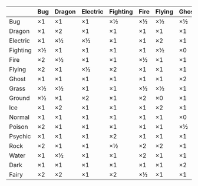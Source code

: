 
|              | Bug    |   Dragon   |   Electric   |   Fighting   |   Fire   |   Flying   |   Ghost   |   Grass   |   Ground   |   Ice   |   Normal   |   Poison   |   Psychic   |   Rock   |   Water   |
| ------------ | ------ | ---------- | ------------ | ------------ | -------- | ---------- | --------- | --------- | ---------- | ------- | ---------- | ---------- | ----------- | -------- | --------- |
|   Bug        |   ×1   |   ×1       |   ×1         |   ×½         |   ×½     |   ×½       |   ×½      |   ×2      |   ×1       |   ×1    |   ×1       |   ×2       |   ×2        |   ×1     |   ×1      |
|   Dragon     |   ×1   |   ×2       |   ×1         |   ×1         |   ×1     |   ×1       |   ×1      |   ×1      |   ×1       |   ×1    |   ×1       |   ×1       |   ×1        |   ×1     |   ×1      |
|   Electric   |   ×1   |   ×½       |   ×½         |   ×1         |   ×1     |   ×2       |   ×1      |   ×½      |   ×0       |   ×1    |   ×1       |   ×1       |   ×1        |   ×1     |   ×2      |
|   Fighting   |   ×½   |   ×1       |   ×1         |   ×1         |   ×1     |   ×½       |   ×0      |   ×1      |   ×1       |   ×2    |   ×2       |   ×½       |   ×½        |   ×2     |   ×1      |
|   Fire       |   ×2   |   ×½       |   ×1         |   ×1         |   ×½     |   ×1       |   ×1      |   ×2      |   ×1       |   ×2    |   ×1       |   ×1       |   ×1        |   ×½     |   ×½      |
|   Flying     |   ×2   |   ×1       |   ×½         |   ×2         |   ×1     |   ×1       |   ×1      |   ×2      |   ×1       |   ×1    |   ×1       |   ×1       |   ×1        |   ×½     |   ×1      |
|   Ghost      |   ×1   |   ×1       |   ×1         |   ×1         |   ×1     |   ×1       |   ×2      |   ×1      |   ×1       |   ×1    |   ×0       |   ×1       |   ×0        |   ×1     |   ×1      |
|   Grass      |   ×½   |   ×½       |   ×1         |   ×1         |   ×½     |   ×½       |   ×1      |   ×½      |   ×2       |   ×1    |   ×1       |   ×½       |   ×1        |   ×2     |   ×2      |
|   Ground     |   ×½   |   ×1       |   ×2         |   ×1         |   ×2     |   ×0       |   ×1      |   ×½      |   ×1       |   ×1    |   ×1       |   ×2       |   ×1        |   ×2     |   ×1      |
|   Ice        |   ×1   |   ×2       |   ×1         |   ×1         |   ×1     |   ×2       |   ×1      |   ×2      |   ×2       |   ×½    |   ×1       |   ×1       |   ×1        |   ×1     |   ×½      |
|   Normal     |   ×1   |   ×1       |   ×1         |   ×1         |   ×1     |   ×1       |   ×0      |   ×1      |   ×1       |   ×1    |   ×1       |   ×1       |   ×1        |   ×½     |   ×1      |
|   Poison     |   ×2   |   ×1       |   ×1         |   ×1         |   ×1     |   ×1       |   ×½      |   ×2      |   ×½       |   ×1    |   ×1       |   ×½       |   ×1        |   ×½     |   ×1      |
|   Psychic    |   ×1   |   ×1       |   ×1         |   ×2         |   ×1     |   ×1       |   ×1      |   ×1      |   ×1       |   ×1    |   ×1       |   ×2       |   ×½        |   ×1     |   ×1      |
|   Rock       |   ×2   |   ×1       |   ×1         |   ×½         |   ×2     |   ×2       |   ×1      |   ×1      |   ×½       |   ×2    |   ×1       |   ×1       |   ×1        |   ×1     |   ×1      |
|   Water      |   ×1   |   ×½       |   ×1         |   ×1         |   ×2     |   ×1       |   ×1      |   ×½      |   ×2       |   ×1    |   ×1       |   ×1       |   ×1        |   ×2     |   ×½      |
|   Dark       |   ×1   |   ×1       |   ×1         |   ×1         |   ×1     |   ×1       |   ×2      |   ×1      |   ×1       |   ×1    |   ×½       |   ×1       |   ×2        |   ×1     |   ×1      |
|   Fairy      |   ×2   |   ×2       |   ×1         |   ×2         |   ×½     |   ×1       |   ×1      |   ×1      |   ×1       |   ×½    |   ×1       |   ×1       |   ×1        |   ×1     |   ×1      |

